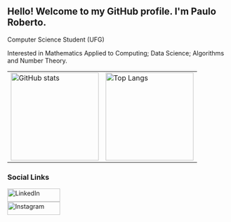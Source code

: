 ## Hello! Welcome to my GitHub profile. I'm Paulo Roberto.

<p>Computer Science Student (UFG)</p>
<p>Interested in Mathematics Applied to Computing; Data Science; Algorithms and Number Theory.

<table align="center">
  <tr>
    <td>
      <img src="https://github-readme-stats.vercel.app/api?username=p0roberto&theme=tokyonight&hide=stars&show_icons=true&count_private=true" alt="GitHub stats" height="200" style="border: none;"/>
    </td>
    <td>
      <img src="https://github-readme-stats.vercel.app/api/top-langs/?username=p0roberto&layout=compact&hide=makefile&theme=tokyonight" alt="Top Langs" height="200" style="border: none;"/>
    </td>
  </tr>
</table>

### Social Links

<p style="margin: 0; padding: 0;">
  <a href="https://www.linkedin.com/in/paulo-roberto-de-almeida-4270111ab" target="_blank" style="text-decoration: none;">
    <img src="https://img.shields.io/badge/LinkedIn-0077B5?style=for-the-badge&logo=linkedin&logoColor=white" alt="LinkedIn" style="border: none; width: 120px; height: 30px;"/>
  </a><br>
  <a href="https://www.instagram.com/p0roberto/" target="_blank" style="text-decoration: none;">
    <img src="https://img.shields.io/badge/Instagram-E4405F?style=for-the-badge&logo=instagram&logoColor=white" alt="Instagram" style="border: none; width: 120px; height: 30px;"/>
  </a>
</p>

